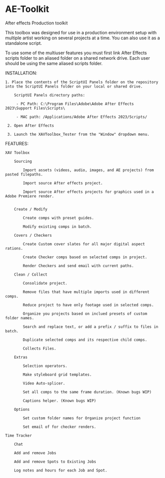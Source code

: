 # AE-Toolkit
After effects Production toolkit

This toolbox was designed for use in a production environment setup with multiple artist working on several projects at a time. You can also use it as a standalone script.

To use some of the multiuser features you must first link After Effects scripts folder to an aliased folder on a shared network drive. Each user should be using the same aliased scripts folder.

INSTALLATION:

	1. Place the contents of the ScriptUI Panels folder on the repository into the ScriptUI Panels folder on your local or shared drive.

		ScriptUI Panels directory paths:

		 - PC Path: C:\Program Files\Adobe\Adobe After Effects 2023\Support Files\Scripts\

		 - MAC path: /Applications/Adobe After Effects 2023/Scripts/

	 2. Open After Effects

	 3. Launch the XAVToolbox_Tester from the "Window" dropdown menu.


FEATURES:

	XAV Toolbox

		Sourcing

			Import assets (videos, audio, images, and AE projects) from pasted filepaths.

			Import source After effects project.

			Import source After effects projects for graphics used in a Adobe Premiere render.


		Create / Modify

			Create comps with preset guides.

			Modify existing comps in batch.

		Covers / Checkers

			Create Custom cover slates for all major digital aspect rations.

			Create Checker comps based on selected comps in project.

			Render Checkers and send email with current paths.

		Clean / Collect

			Consolidate project.

			Remove files that have multiple imports used in different comps.

			Reduce project to have only footage used in selected comps.

			Organize you projects based on inclued presets of custom folder names.

			Search and replace text, or add a prefix / suffix to files in batch.

			Duplicate selected comps and its respective child comps.

			Collects Files.

		Extras

			Selection operators.

			Make styleboard grid templates.

			Video Auto-splicer.

			Set all comps to the same frame duration. (Known bugs WIP)

			Captions helper. (Known bugs WIP)

		Options

			Set custom folder names for Organize project function

			Set email of for checker renders.

	Time Tracker

		Chat

		Add and remove Jobs

		Add and remove Spots to Existing Jobs

		Log notes and hours for each Job and Spot.



	
